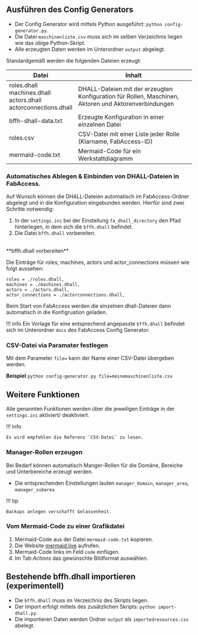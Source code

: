 
## Ausführen des Config Generators

- Der Config Generator wird mittels Python ausgeführt: `python config-generator.py`.
- Die Datei `maschinenliste.csv` muss sich im selben Verzeichnis liegen wie das obige Python-Skript.
- Alle erzeugten Daten werden im Unterordner `output` abgelegt.

Standardgemäß werden die folgenden Dateien erzeugt:

| Datei                                                                   | Inhalt                                                                                               |
| ----------------------------------------------------------------------- | ---------------------------------------------------------------------------------------------------- |
| roles.dhall<br>machines.dhall<br>actors.dhall<br>actorconnections.dhall | DHALL-Dateien mit der erzeugten Konfiguration für Rollen, Maschinen, Aktoren und Aktorenverbindungen |
| bffh-dhall-data.txt                                                     | Erzeugte Konfiguration in einer einzelnen Datei                                                      |
| roles.csv                                                               | CSV-Datei mit einer Liste jeder Rolle (Klarname, FabAccess-ID)                                       |
| mermaid-code.txt                                                        | Mermaid-Code für ein Werkstattdiagramm                                                               |


### Automatisches Ablegen & Einbinden von DHALL-Dateien in FabAccess.

Auf Wunsch können die DHALL-Dateien automatisch im FabAccess-Ordner abgelegt und in die Konfiguration eingebunden werden. Hierfür sind zwei Schritte notwendig:

1. In der `settings.ini` bei der Einstellung `fa_dhall_directory` den Pfad hinterlegen, in dem sich die `bffh.dhall` befindet.
2. Die Datei `bffh.dhall` vorbereiten.

<br>
**bffh.dhall vorbereiten**

Die Einträge für roles, machines, actors und actor_connections müssen wie folgt aussehen:

```
roles = ./roles.dhall,
machines = ./machines.dhall,
actors = ./actors.dhall,
actor_connections = ./actorconnections.dhall,
```

Beim Start von FabAccess werden die einzelnen dhall-Dateien dann automatisch in die Konfigruation geladen.


!!! info
    Ein Vorlage für eine entsprechend angepasste `bffh.dhall` befindet sich im Unterordner `docs` des FabAccess Config Generator.


### CSV-Datei via Paramater festlegen

Mit dem Parameter `file=` kann der Name einer CSV-Datei übergeben werden.

**Beispiel**
`python config-generator.py file=meinemaschinenliste.csv`


## Weitere Funktionen

Alle genannten Funktionen werden über die jeweiligen Einträge in der `settings.ini` aktiviert/ deaktiviert.

!!! info

    Es wird empfohlen die Referenz `CSV-Datei` zu lesen.

### Manager-Rollen erzeugen

Bei Bedarf können automatisch Manger-Rollen für die Domäne, Bereiche und Unterbereiche erzeugt werden.

- Die entsprechenden Einstellungen lauten `manager_domain`, `manager_area`, `manager_subarea`


!!! tip

    Backups anlegen verschafft Gelassenheit.

### Vom Mermaid-Code zu einer Grafikdatei

1. Mermaid-Code aus der Datei `mermaid-code.txt` kopieren.
2. Die Website [mermaid.live](https://mermaid.live) aufrufen.
3. Mermaid-Code links im Feld `code` einfügen.
4. Im Tab *Actions* das gewünschte Bildformat auswählen.


## Bestehende bffh.dhall importieren (experimentell)

- Die `bffh.dhall` muss im Verzeichnis des Skripts liegen.
- Der Import erfolgt mittels des zusätzlichen Skripts: `python import-dhall.py`.
- Die importieren Daten werden Ordner `output` als `importedresources.csv` abelegt.